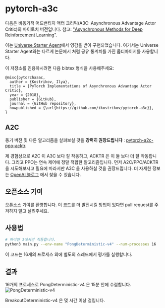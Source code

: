 # pytorch-a3c

다음은 비동기적 어드밴티지 액터 크리틱(A3C: Asynchronous Advantage Actor Critic)의 파이토치 버전입니다. 참고: ["Asynchronous Methods for Deep Reinforcement Learning"](https://arxiv.org/pdf/1602.01783v1.pdf).

이는 [Universe Starter Agent](https://github.com/openai/universe-starter-agent)에서 영감을 받아 구현되었습니다.
여기서는 Universe Starter Agent와는 다르게 논문에서 처럼 공유 통계치를 가진 옵티마이저를 사용합니다.

이 저장소를 인용하시려면 다음 bibtex 형식을 사용해주세요:

    @misc{pytorchaaac,
      author = {Kostrikov, Ilya},
      title = {PyTorch Implementations of Asynchronous Advantage Actor Critic},
      year = {2018},
      publisher = {GitHub},
      journal = {GitHub repository},
      howpublished = {\url{https://github.com/ikostrikov/pytorch-a3c}},
    }

## A2C

동기 버전 및 다른 알고리즘을 살펴보실 것을 **강력히 권장드립니다** : [pytorch-a2c-ppo-acktr](https://github.com/ikostrikov/pytorch-a2c-ppo-acktr).

제 경험상으로 A2C 이 A3C 보다 잘 작동하고, ACKTR 은 이 둘 보다 더 잘 작동합니다. 그리고 PPO는 연속 제어에 정말 적합한 알고리즘입니다. 먼저 A2C/PPO/ACKTR을 시도해보시고 필요에 따라서만 A3C 을 사용하실 것을 권장드립니다.
더 자세한 정보는 [OpenAI 블로그](https://blog.openai.com/baselines-acktr-a2c/) 에서 찾을 수 있습니다.

## 오픈소스 기여

오픈소스 기여를 환영합니다. 이 코드를 더 발전시킬 방법이 있다면 pull request를 주저하지 말고 날려주세요.

## 사용법
```bash
# 파이썬 3에서만 작동합니다.
python3 main.py --env-name "PongDeterministic-v4" --num-processes 16
```

이 코드는 16개의 프로세스 외에 별도의 스레드에서 평가를 실행합니다.

## 결과

16개의 프로세스로 PongDeterministic-v4 은 15분 안에 수렴합니다.
![PongDeterministic-v4](images/PongReward.png)

BreakoutDeterministic-v4 은 몇 시간 이상 걸립니다.
